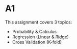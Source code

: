 # A1

This assignment covers 3 topics:
- Probability & Calculus
- Regression (Linear & Ridge) 
- Cross Validation (K-fold)
